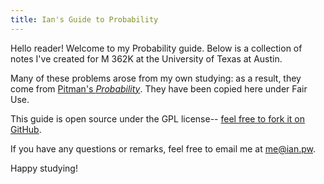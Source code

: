 ```yaml
---
title: Ian's Guide to Probability
---
```


Hello reader! Welcome to my Probability guide. Below is a collection of notes I've created for M 362K at the University of Texas at Austin.

Many of these problems arose from my own studying: as a result, they come from [Pitman's *Probability*](http://amzn.to/2quFXzg). They have been copied here under Fair Use.

This guide is open source under the GPL license-- [feel free to fork it on GitHub](https://github.com/macalinao/ian.pw/tree/master/notes/probability).

If you have any questions or remarks, feel free to email me at [me@ian.pw](mailto:me@ian.pw).

Happy studying!
